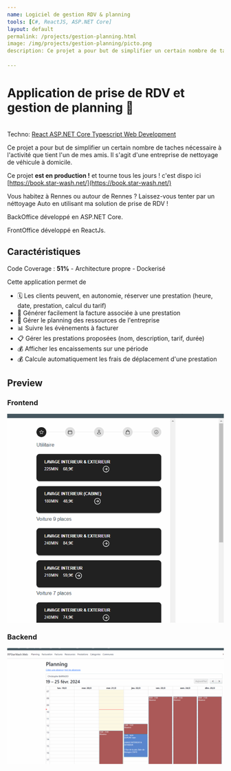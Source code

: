 ```yaml
---
name: Logiciel de gestion RDV & planning
tools: [C#, ReactJS, ASP.NET Core]
layout: default
permalink: /projects/gestion-planning.html
image: /img/projects/gestion-planning/picto.png
description: Ce projet a pour but de simplifier un certain nombre de taches nécessaire à l'activité que tient l'un de mes amis. Il s'agit d'une entreprise de nettoyage de véhicule à domicile.

---
```


 <style>.responsive { max-width: 100%; height: auto; } .center { display: block; margin-left: auto; margin-right: auto; } </style>

# Application de prise de RDV et gestion de planning 📆
<p class="post-metadata text-muted">
 <br>Techno: 
<a class="text-decoration-none no-underline" href="/portfolYOU/projects/tags#react">
    <span class="tag badge badge-pill text-primary border border-primary">React</span>
</a>

<a class="text-decoration-none no-underline" href="/portfolYOU/projects/tags#react">
    <span class="tag badge badge-pill text-primary border border-primary">ASP.NET Core</span>
</a>
<a class="text-decoration-none no-underline" href="/portfolYOU/projects/tags#javascript">
    <span class="tag badge badge-pill text-primary border border-primary">Typescript</span>
</a>

<a class="text-decoration-none no-underline" href="/portfolYOU/projects/tags#web-development">
    <span class="tag badge badge-pill text-primary border border-primary">Web Development</span>
</a>
</p>
Ce projet a pour but de simplifier un certain nombre de taches nécessaire à l'activité que tient l'un de mes amis. Il s'agit d'une entreprise de nettoyage de véhicule à domicile.

Ce projet **est en production !** et tourne tous les jours ! c'est dispo ici [https://book.star-wash.net/](https://book.star-wash.net/)

Vous habitez à Rennes ou autour de Rennes ? Laissez-vous tenter par un néttoyage Auto en utilisant ma solution de prise de RDV !

BackOffice développé en ASP.NET Core.

FrontOffice développé en ReactJs.

 
## Caractéristiques
Code Coverage : **51%**  - Architecture propre - Dockerisé

Cette application permet de
- 🗓️ Les clients peuvent, en autonomie, réserver une prestation (heure, date, prestation, calcul du tarif)
- 🧾 Générer facilement la facture associée à une prestation
- 📆 Gérer le planning des ressources de l'entreprise
- 📊 Suivre les évènements à facturer
- 📋 Gérer les prestations proposées (nom, description, tarif, durée)
- 💰 Afficher les encaissements sur une période
- 💰 Calcule automatiquement les frais de déplacement d'une prestation



## Preview
### Frontend

<img src="/img/projects/gestion-planning/frontend.gif" class="responsive center" />

### Backend
<img src="/img/projects/gestion-planning/backend.gif" class="responsive center" />




